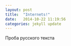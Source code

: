 ```yaml
---
layout: post
title:  "Internets!"
date:   2014-10-22 11:19:56
categories: jekyll update
---
```


Проба русского текста